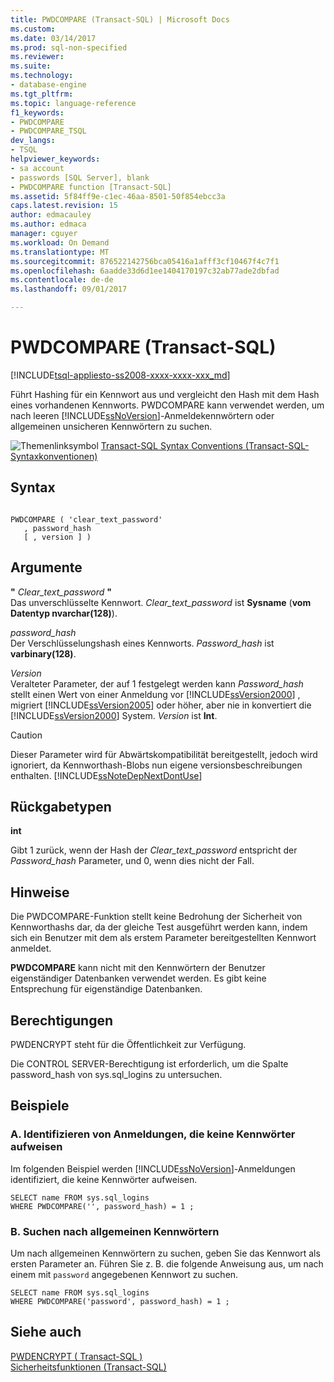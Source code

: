 ```yaml
---
title: PWDCOMPARE (Transact-SQL) | Microsoft Docs
ms.custom: 
ms.date: 03/14/2017
ms.prod: sql-non-specified
ms.reviewer: 
ms.suite: 
ms.technology:
- database-engine
ms.tgt_pltfrm: 
ms.topic: language-reference
f1_keywords:
- PWDCOMPARE
- PWDCOMPARE_TSQL
dev_langs:
- TSQL
helpviewer_keywords:
- sa account
- passwords [SQL Server], blank
- PWDCOMPARE function [Transact-SQL]
ms.assetid: 5f84ff9e-c1ec-46aa-8501-50f854ebcc3a
caps.latest.revision: 15
author: edmacauley
ms.author: edmaca
manager: cguyer
ms.workload: On Demand
ms.translationtype: MT
ms.sourcegitcommit: 876522142756bca05416a1afff3cf10467f4c7f1
ms.openlocfilehash: 6aadde33d6d1ee1404170197c32ab77ade2dbfad
ms.contentlocale: de-de
ms.lasthandoff: 09/01/2017

---
```

# <a name="pwdcompare-transact-sql"></a>PWDCOMPARE (Transact-SQL)
[!INCLUDE[tsql-appliesto-ss2008-xxxx-xxxx-xxx_md](../../includes/tsql-appliesto-ss2008-xxxx-xxxx-xxx-md.md)]

  Führt Hashing für ein Kennwort aus und vergleicht den Hash mit dem Hash eines vorhandenen Kennworts. PWDCOMPARE kann verwendet werden, um nach leeren [!INCLUDE[ssNoVersion](../../includes/ssnoversion-md.md)]-Anmeldekennwörtern oder allgemeinen unsicheren Kennwörtern zu suchen.  
  
 ![Themenlinksymbol](../../database-engine/configure-windows/media/topic-link.gif "Topic link icon") [Transact-SQL Syntax Conventions (Transact-SQL-Syntaxkonventionen)](../../t-sql/language-elements/transact-sql-syntax-conventions-transact-sql.md)  
  
## <a name="syntax"></a>Syntax  
  
```  
  
PWDCOMPARE ( 'clear_text_password'  
   , password_hash   
   [ , version ] )  
```  
  
## <a name="arguments"></a>Argumente  
 **"** *Clear_text_password* **"**  
 Das unverschlüsselte Kennwort. *Clear_text_password* ist **Sysname** (**vom Datentyp nvarchar(128)**).  
  
 *password_hash*  
 Der Verschlüsselungshash eines Kennworts. *Password_hash* ist **varbinary(128)**.  
  
 *Version*  
 Veralteter Parameter, der auf 1 festgelegt werden kann *Password_hash* stellt einen Wert von einer Anmeldung vor [!INCLUDE[ssVersion2000](../../includes/ssversion2000-md.md)] , migriert [!INCLUDE[ssVersion2005](../../includes/ssversion2005-md.md)] oder höher, aber nie in konvertiert die [!INCLUDE[ssVersion2000](../../includes/ssversion2000-md.md)] System. *Version* ist **Int**.  
  
> [!CAUTION]  
>  Dieser Parameter wird für Abwärtskompatibilität bereitgestellt, jedoch wird ignoriert, da Kennworthash-Blobs nun eigene versionsbeschreibungen enthalten. [!INCLUDE[ssNoteDepNextDontUse](../../includes/ssnotedepnextdontuse-md.md)]  
  
## <a name="return-types"></a>Rückgabetypen  
 **int**  
  
 Gibt 1 zurück, wenn der Hash der *Clear_text_password* entspricht der *Password_hash* Parameter, und 0, wenn dies nicht der Fall.  
  
## <a name="remarks"></a>Hinweise  
 Die PWDCOMPARE-Funktion stellt keine Bedrohung der Sicherheit von Kennworthashs dar, da der gleiche Test ausgeführt werden kann, indem sich ein Benutzer mit dem als erstem Parameter bereitgestellten Kennwort anmeldet.  
  
 **PWDCOMPARE** kann nicht mit den Kennwörtern der Benutzer eigenständiger Datenbanken verwendet werden. Es gibt keine Entsprechung für eigenständige Datenbanken.  
  
## <a name="permissions"></a>Berechtigungen  
 PWDENCRYPT steht für die Öffentlichkeit zur Verfügung.  
  
 Die CONTROL SERVER-Berechtigung ist erforderlich, um die Spalte password_hash von sys.sql_logins zu untersuchen.  
  
## <a name="examples"></a>Beispiele  
  
### <a name="a-identifying-logins-that-have-no-passwords"></a>A. Identifizieren von Anmeldungen, die keine Kennwörter aufweisen  
 Im folgenden Beispiel werden [!INCLUDE[ssNoVersion](../../includes/ssnoversion-md.md)]-Anmeldungen identifiziert, die keine Kennwörter aufweisen.  
  
```  
SELECT name FROM sys.sql_logins   
WHERE PWDCOMPARE('', password_hash) = 1 ;  
```  
  
### <a name="b-searching-for-common-passwords"></a>B. Suchen nach allgemeinen Kennwörtern  
 Um nach allgemeinen Kennwörtern zu suchen, geben Sie das Kennwort als ersten Parameter an. Führen Sie z. B. die folgende Anweisung aus, um nach einem mit `password` angegebenen Kennwort zu suchen.  
  
```  
SELECT name FROM sys.sql_logins   
WHERE PWDCOMPARE('password', password_hash) = 1 ;  
```  
  
## <a name="see-also"></a>Siehe auch  
 [PWDENCRYPT &#40; Transact-SQL &#41;](../../t-sql/functions/pwdencrypt-transact-sql.md)   
 [Sicherheitsfunktionen &#40;Transact-SQL&#41;](../../t-sql/functions/security-functions-transact-sql.md)  
  
  

